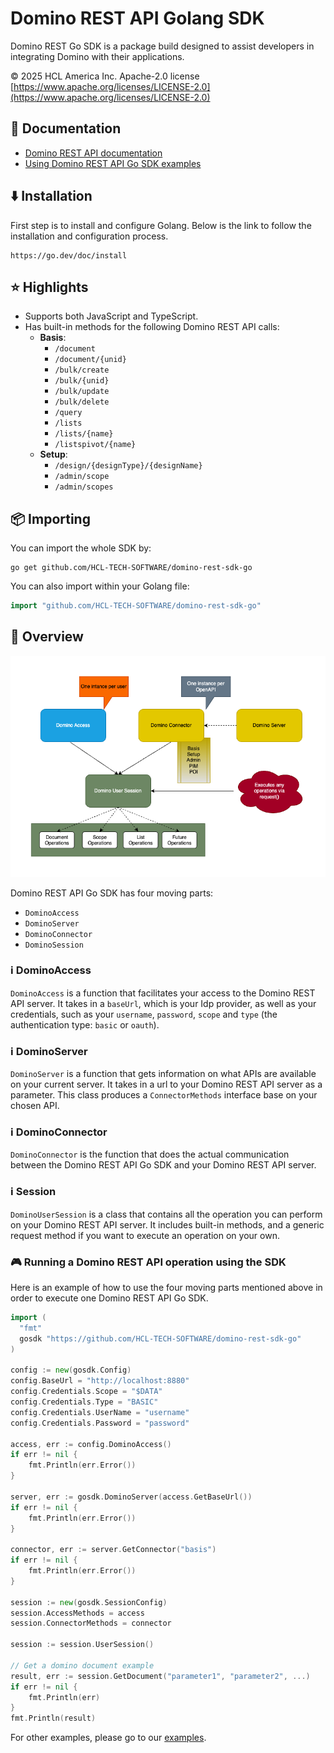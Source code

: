 # Domino REST API Golang SDK

Domino REST Go SDK is a package build designed to assist developers in integrating Domino with their applications.

&copy; 2025 HCL America Inc. Apache-2.0 license [https://www.apache.org/licenses/LICENSE-2.0](https://www.apache.org/licenses/LICENSE-2.0)

## 📔 Documentation

- [Domino REST API documentation](https://opensource.hcltechsw.com/Domino-rest-api/index.html)
- [Using Domino REST API Go SDK examples](/examples/)

## ⬇️ Installation

First step is to install and configure Golang. Below is the link to follow the installation and configuration process.

```text
https://go.dev/doc/install
```

## ⭐ Highlights

- Supports both JavaScript and TypeScript.
- Has built-in methods for the following Domino REST API calls:
  - **Basis**:
    - `/document`
    - `/document/{unid}`
    - `/bulk/create`
    - `/bulk/{unid}`
    - `/bulk/update`
    - `/bulk/delete`
    - `/query`
    - `/lists`
    - `/lists/{name}`
    - `/listspivot/{name}`
  - **Setup**:
    - `/design/{designType}/{designName}`
    - `/admin/scope`
    - `/admin/scopes`

## 📦 Importing

You can import the whole SDK by:

```shell
go get github.com/HCL-TECH-SOFTWARE/domino-rest-sdk-go
```

You can also import within your Golang file:

```go
import "github.com/HCL-TECH-SOFTWARE/domino-rest-sdk-go"
```

## 🔬 Overview

![Domino REST API Go SDK Model](/docs/sdk-model.png)

Domino REST API Go SDK has four moving parts:

- `DominoAccess`
- `DominoServer`
- `DominoConnector`
- `DominoSession`

### ℹ️ DominoAccess

`DominoAccess` is a function that facilitates your access to the Domino REST API server. It takes in a `baseUrl`, which is your Idp provider, as well as your credentials, such as your `username`, `password`, `scope` and `type` (the authentication type: `basic` or `oauth`).

### ℹ️ DominoServer

`DominoServer` is a function that gets information on what APIs are available on your current server. It takes in a url to your Domino REST API server as a parameter. This class produces a `ConnectorMethods` interface base on your chosen API.

### ℹ️ DominoConnector

`DominoConnector` is the function that does the actual communication between the Domino REST API Go SDK and your Domino REST API server.

### ℹ️ Session

`DominoUserSession` is a class that contains all the operation you can perform on your Domino REST API server. It includes built-in methods, and a generic request method if you want to execute an operation on your own.

### 🎮 Running a Domino REST API operation using the SDK

Here is an example of how to use the four moving parts mentioned above in order to execute one Domino REST API Go SDK.

```Go
import (
  "fmt"
  gosdk "https://github.com/HCL-TECH-SOFTWARE/domino-rest-sdk-go"
)

config := new(gosdk.Config)
config.BaseUrl = "http://localhost:8880"
config.Credentials.Scope = "$DATA"
config.Credentials.Type = "BASIC"
config.Credentials.UserName = "username"
config.Credentials.Password = "password"

access, err := config.DominoAccess()
if err != nil {
    fmt.Println(err.Error())
}

server, err := gosdk.DominoServer(access.GetBaseUrl())
if err != nil {
    fmt.Println(err.Error())
}

connector, err := server.GetConnector("basis")
if err != nil {
    fmt.Println(err.Error())
}

session := new(gosdk.SessionConfig)
session.AccessMethods = access
session.ConnectorMethods = connector

session := session.UserSession()

// Get a domino document example
result, err := session.GetDocument("parameter1", "parameter2", ...)
if err != nil {
    fmt.Println(err)
}
fmt.Println(result)
```

For other examples, please go to our [examples](/examples/operations/).
